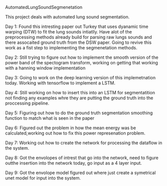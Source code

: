 AutomatedLungSoundSegmenetation

This project deals with automated lung sound segmentation.

Day 1: Found this intresting paper out Turkey that uses dyanamic time warping (DTW) to fit the lung sounds intiatlly. Have alot of the preprocessing methods already build for parsing raw lungs sounds and there assocaited ground truth from the DSW paper. Going to revive this work as a fist step to implementing the segmenetation methods.

Day 2: Still trying to figure out how to implement the smooth version of the power band of the spectogram transform, working on getting that working with a hanning window implementation

Day 3: Going to work on the deep learning version of this implemetnation today. Working with tensorflow to implement a LSTM.

Day 4: Still working on how to insert this into an LSTM for segmentatition not finding any examples whre they are putting the ground truth into the proccessing pipeline.

Day 5: Figuring out how to do the ground truth segmentation smoothing function to match what is seen in the paper

Day 6: Figured out the problem in how the mean energy was be calculated,working out how to fix this power represenation problem.

Day 7: Working out how to create the network for processing the dataflow in the system.

Day 8: Got the envolopes of intrest that go into the network, need to figure outthe insertion into the network today, go input as a 4 layer input.

Day 9: Got the envolope model figured out where just create a symetrical unet model for input into the system. 

